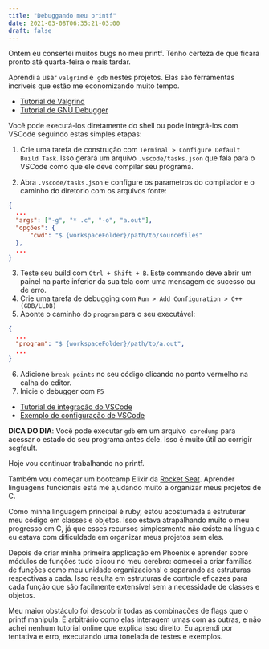 ```yaml
---
title: "Debuggando meu printf"
date: 2021-03-08T06:35:21-03:00
draft: false
---
```


Ontem eu consertei muitos bugs no meu printf.
Tenho certeza de que ficara pronto até quarta-feira o mais tardar.

Aprendi a usar `valgrind` e` gdb` nestes projetos.
Elas são ferramentas incríveis que estão me economizando muito tempo.

- [Tutorial de Valgrind](https://valgrind.org/docs/manual/quick-start.html)
- [Tutorial de GNU Debugger](http://www.gdbtutorial.com/tutorial/how-use-gdb-example)

Você pode executá-los diretamente do shell ou pode integrá-los com
VSCode seguindo estas simples etapas:

1. Crie uma tarefa de construção com `Terminal > Configure Default Build Task`.
   Isso gerará um arquivo `.vscode/tasks.json` que fala para o VSCode como
   que ele deve compilar seu programa.

2. Abra `.vscode/tasks.json` e configure os parametros do compilador e
   o caminho do diretorio com os arquivos fonte:

```json
{
  ...
  "args": ["-g", "* .c", "-o", "a.out"],
  "opções": {
      "cwd": "$ {workspaceFolder}/path/to/sourcefiles"
  },
  ...
}
```

3. Teste seu build com `Ctrl + Shift + B`.
   Este commando deve abrir um painel na parte inferior da sua tela com uma
   mensagem de sucesso ou de erro.
4. Crie uma tarefa de debugging com `Run > Add Configuration > C++ (GDB/LLDB)`
5. Aponte o caminho do `program` para o seu executável:

```json
{
  ...
  "program": "$ {workspaceFolder}/path/to/a.out",
  ...
}
```

6. Adicione `break points` no seu código clicando no ponto vermelho na calha do
   editor.
7. Inicie o debugger com `F5`

- [Tutorial de integração do VSCode](https://code.visualstudio.com/docs/cpp/config-linux)
- [Exemplo de configuração de VSCode](https://github.com/librity/ft_printf/tree/main/.vscode)

**DICA DO DIA**: Você pode executar `gdb` em um arquivo` coredump` para acessar
o estado do seu programa antes dele.
Isso é muito útil ao corrigir segfault.

Hoje vou continuar trabalhando no printf.

Também vou começar um bootcamp Elixir da
[Rocket Seat](https://rocketseat.com.br/).
Aprender linguagens funcionais está me ajudando muito a organizar meus projetos
de C.

Como minha linguagem principal é ruby, estou acostumada a estruturar meu código
em classes e objetos.
Isso estava atrapalhando muito o meu progresso em C, já que esses recursos
simplesmente não existe na língua e eu estava com dificuldade em organizar meus
projetos sem eles.

Depois de criar minha primeira applicação em Phoenix e aprender sobre módulos de
funções tudo clicou no meu cerebro: comecei a criar famílias de funções como meu
unidade organizacional e separando as estruturas respectivas a cada.
Isso resulta em estruturas de controle eficazes para cada função que são
facilmente extensível sem a necessidade de classes e objetos.

Meu maior obstáculo foi descobrir todas as combinações de flags que o printf
manipula.
É arbitrário como elas interagem umas com as outras, e não achei nenhum
tutorial online que explica isso direito.
Eu aprendi por tentativa e erro, executando uma tonelada de testes e exemplos.
